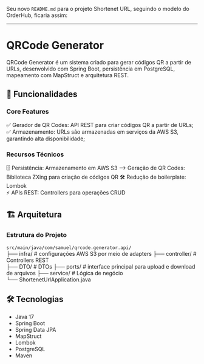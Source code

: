 Seu novo `README.md` para o projeto Shortenet URL, seguindo o modelo do OrderHub, ficaria assim:

---

# QRCode Generator

QRCode Generator é um sistema criado para gerar códigos QR a partir de URLs, desenvolvido com Spring Boot, persistência em PostgreSQL, mapeamento com MapStruct e arquitetura REST.

## 🚀 Funcionalidades
### Core Features

✅ Gerador de QR Codes: API REST para criar códigos QR a partir de URLs;
✅ Armazenamento: URLs são armazenadas em serviços da AWS S3, garantindo alta disponibilidade;

### Recursos Técnicos

🗄️ Persistência: Armazenamento em AWS S3
 Geração de QR Codes: Biblioteca ZXing para criação de códigos QR
🛠️ Redução de boilerplate: Lombok  
⚡ APIs REST: Controllers para operações CRUD

## 🏗️ Arquitetura

### Estrutura do Projeto

`src/main/java/com/samuel/qrcode.generator.api/`  
├── infra/          \# configurações AWS S3 por meio de adapters
├── controller/      \# Controllers REST    
├── DTO/ \# DTOs 
├── ports/      \# interface principal para upload e download de arquivos
├── service/         \# Lógica de negócio  
└── ShortenetUrlApplication.java

## 🛠️ Tecnologias

- Java 17
- Spring Boot
- Spring Data JPA
- MapStruct
- Lombok
- PostgreSQL
- Maven
